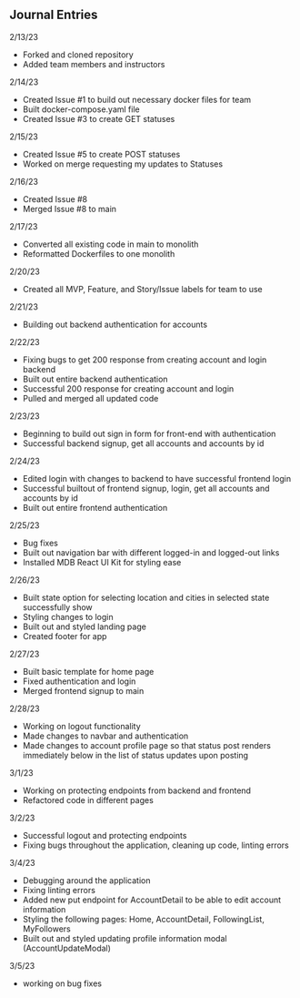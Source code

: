 ## Journal Entries

2/13/23
- Forked and cloned repository
- Added team members and instructors

2/14/23
- Created Issue #1 to build out necessary docker files for team
- Built docker-compose.yaml file
- Created Issue #3 to create GET statuses

2/15/23
- Created Issue #5 to create POST statuses
- Worked on merge requesting my updates to Statuses

2/16/23
- Created Issue #8
- Merged Issue #8 to main

2/17/23
- Converted all existing code in main to monolith
- Reformatted Dockerfiles to one monolith

2/20/23
- Created all MVP, Feature, and Story/Issue labels for team to use

2/21/23
- Building out backend authentication for accounts

2/22/23
- Fixing bugs to get 200 response from creating account and login backend
- Built out entire backend authentication
- Successful 200 response for creating account and login
- Pulled and merged all updated code

2/23/23
- Beginning to build out sign in form for front-end with authentication
- Successful backend signup, get all accounts and accounts by id

2/24/23
- Edited login with changes to backend to have successful frontend login
- Successful builtout of frontend signup, login, get all accounts and accounts by id
- Built out entire frontend authentication

2/25/23
- Bug fixes
- Built out navigation bar with different logged-in and logged-out links
- Installed MDB React UI Kit for styling ease

2/26/23
- Built state option for selecting location and cities in selected state successfully show
- Styling changes to login
- Built out and styled landing page
- Created footer for app

2/27/23
- Built basic template for home page
- Fixed authentication and login
- Merged frontend signup to main

2/28/23
- Working on logout functionality
- Made changes to navbar and authentication
- Made changes to account profile page so that status post renders immediately below in the list of status updates upon posting

3/1/23
- Working on protecting endpoints from backend and frontend
- Refactored code in different pages

3/2/23
- Successful logout and protecting endpoints
- Fixing bugs throughout the application, cleaning up code, linting errors

3/4/23
- Debugging around the application
- Fixing linting errors
- Added new put endpoint for AccountDetail to be able to edit account information
- Styling the following pages: Home, AccountDetail, FollowingList, MyFollowers
- Built out and styled updating profile information modal (AccountUpdateModal)

3/5/23
- working on bug fixes
